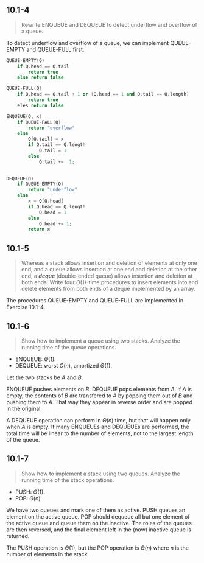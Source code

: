
## 10.1-4

> Rewrite $\text{ENQUEUE}$ and $\text{DEQUEUE}$ to detect underflow and overflow of a queue.

To detect underflow and overflow of a queue, we can implement $\text{QUEUE-EMPTY}$ and $\text{QUEUE-FULL}$ first.

```cpp
QUEUE-EMPTY(Q)
    if Q.head == Q.tail
        return true
    else return false
```

```cpp
QUEUE-FULL(Q)
    if Q.head == Q.tail + 1 or (Q.head == 1 and Q.tail == Q.length)
        return true
    eles return false
```

```cpp
ENQUEUE(Q, x)
    if QUEUE-FALL(Q)
        return "overflow"
    else
        Q[Q.tail] = x
        if Q.tail == Q.length
            Q.tail = 1
        else 
            Q.tail +=  1;
    
```

```cpp
DEQUEUE(Q)
    if QUEUE-EMPTY(Q)
        return "underflow"
    else
        x = Q[Q.head]
        if Q.head == Q.length
            Q.head = 1
        else
            Q.head += 1;
        return x

```

## 10.1-5

> Whereas a stack allows insertion and deletion of elements at only one end, and a queue allows insertion at one end and deletion at the other end, a **_deque_** (double-ended queue) allows insertion and deletion at both ends. Write four $O(1)$-time procedures to insert elements into and delete elements from both ends of a deque implemented by an array.

The procedures $\text{QUEUE-EMPTY}$ and $\text{QUEUE-FULL}$ are implemented in Exercise 10.1-4.



## 10.1-6

> Show how to implement a queue using two stacks. Analyze the running time of the queue operations.

- $\text{ENQUEUE}$: $\Theta(1)$.
- $\text{DEQUEUE}$: worst $O(n)$, amortized $\Theta(1)$.

Let the two stacks be $A$ and $B$.

$\text{ENQUEUE}$ pushes elements on $B$. $\text{DEQUEUE}$ pops elements from $A$. If $A$ is empty, the contents of $B$ are transfered to $A$ by popping them out of $B$ and pushing them to $A$. That way they appear in reverse order and are popped in the original.

A $\text{DEQUEUE}$ operation can perform in $\Theta(n)$ time, but that will happen only when $A$ is empty. If many $\text{ENQUEUE}$s and $\text{DEQUEUE}$s are performed, the total time will be linear to the number of elements, not to the largest length of the queue.

## 10.1-7

> Show how to implement a stack using two queues. Analyze the running time of the stack operations.

- $\text{PUSH}$: $\Theta(1)$.
- $\text{POP}$: $\Theta(n)$.

We have two queues and mark one of them as active. $\text{PUSH}$ queues an element on the active queue. $\text{POP}$ should dequeue all but one element of the active queue and queue them on the inactive. The roles of the queues are then reversed, and the final element left in the (now) inactive queue is returned.

The $\text{PUSH}$ operation is $\Theta(1)$, but the $\text{POP}$ operation is $\Theta(n)$ where $n$ is the number of elements in the stack.
